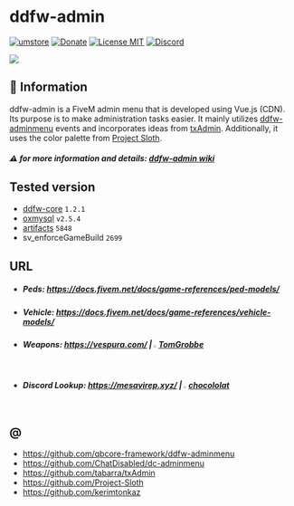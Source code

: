 # ddfw-admin 

[![umstore](https://cdn.discordapp.com/attachments/715130970294059088/1044857362617470986/Baslksz-3.png)](https://uyuyorumstore.com)
[![Donate](https://cdn.discordapp.com/attachments/715130970294059088/1044848075996405820/coffee.png)](https://www.buymeacoffee.com/umcof)
[![License MIT](https://cdn.discordapp.com/attachments/715130970294059088/1044845854508449822/license.png)](https://choosealicense.com/licenses/gpl-3.0)
[![Discord](https://cdn.discordapp.com/attachments/715130970294059088/1044855172494532628/discord.png)](https://discord.gg/cf6wkBFeYV)

<img src="https://cdn.discordapp.com/attachments/1016069609897595011/1069064448117067906/umadmin.png">

## 🥝 Information
ddfw-admin is a FiveM admin menu that is developed using Vue.js (CDN). Its purpose is to make administration tasks easier. It mainly utilizes [ddfw-adminmenu](https://github.com/qbcore-framework/ddfw-adminmenu) events and incorporates ideas from [txAdmin](https://github.com/tabarra/txAdmin). Additionally, it uses the color palette from [Project Sloth](https://github.com/Project-Sloth).
##### ⚠️ for more information and details: [ddfw-admin wiki](https://github.com/alp1x/ddfw-admin/wiki/ddfw-admin-wiki)



## Tested version
* [ddfw-core](https://github.com/qbcore-framework/ddfw-core) `1.2.1`
* [oxmysql](https://github.com/overextended/oxmysql) `v2.5.4`
* [artifacts](https://runtime.fivem.net/artifacts/fivem/build_server_windows/master/) `5848`
* sv_enforceGameBuild `2699`

## URL
* ##### Peds: https://docs.fivem.net/docs/game-references/ped-models/
* ##### Vehicle: https://docs.fivem.net/docs/game-references/vehicle-models/
* ##### Weapons: https://vespura.com/ | <img src="https://avatars.githubusercontent.com/u/31419184?v=4" width="1%"> [TomGrobbe](https://github.com/TomGrobbe)
* ##### Discord Lookup: https://mesavirep.xyz/ | <img src="https://avatars.githubusercontent.com/u/43297230?v=4" width="1%"> [chocololat](https://github.com/chocololat)

## @
* https://github.com/qbcore-framework/ddfw-adminmenu
* https://github.com/ChatDisabled/dc-adminmenu
* https://github.com/tabarra/txAdmin
* https://github.com/Project-Sloth
* https://github.com/kerimtonkaz

